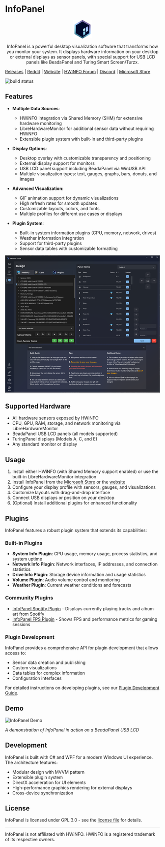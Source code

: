 # InfoPanel

<p align=center>
  <a href="https://www.infopanel.net">
    <img src="Images/logo.png" width=60/>
  </a>
</p>

<p align=center>InfoPanel is a powerful desktop visualization software that transforms how you monitor your system. It displays hardware information on your desktop or external displays as sensor panels, with special support for USB LCD panels like BeadaPanel and Turing Smart Screen/Turzx.</span>

<br />

[Releases][release] | [Reddit][reddit] | [Website][website] | [HWiNFO Forum][forum] | [Discord][discord] | [Microsoft Store][msstore]

![build status](https://github.com/habibrehmansg/infopanel/actions/workflows/dotnet-desktop.yml/badge.svg?branch=main) 

## Features

- **Multiple Data Sources**: 
  - HWiNFO integration via Shared Memory (SHM) for extensive hardware monitoring
  - LibreHardwareMonitor for additional sensor data without requiring HWiNFO
  - Extensible plugin system with built-in and third-party plugins

- **Display Options**:
  - Desktop overlay with customizable transparency and positioning
  - External display support for monitors
  - USB LCD panel support including BeadaPanel via WinUSB API
  - Multiple visualization types: text, gauges, graphs, bars, donuts, and images

- **Advanced Visualization**:
  - GIF animation support for dynamic visualizations
  - High refresh rates for smooth updates
  - Customizable layouts, colors, and fonts
  - Multiple profiles for different use cases or displays

- **Plugin System**:
  - Built-in system information plugins (CPU, memory, network, drives)
  - Weather information integration
  - Support for third-party plugins
  - Sensor data tables with customizable formatting

![InfoPanel](./Images/infopanel-design-view.png)

## Supported Hardware

- All hardware sensors exposed by HWiNFO
- CPU, GPU, RAM, storage, and network monitoring via LibreHardwareMonitor
- BeadaPanel USB LCD panels (all models supported)
- TuringPanel displays (Models A, C, and E)
- Any standard monitor or display

## Usage

1. Install either HWiNFO (with Shared Memory support enabled) or use the built-in LibreHardwareMonitor integration
2. Install InfoPanel from the [Microsoft Store][msstore] or the [website][website]
3. Configure your display profile with sensors, gauges, and visualizations
4. Customize layouts with drag-and-drop interface
5. Connect USB displays or position on your desktop
6. (Optional) Install additional plugins for enhanced functionality

## Plugins

InfoPanel features a robust plugin system that extends its capabilities:

### Built-in Plugins
- **System Info Plugin**: CPU usage, memory usage, process statistics, and system uptime
- **Network Info Plugin**: Network interfaces, IP addresses, and connection statistics
- **Drive Info Plugin**: Storage device information and usage statistics
- **Volume Plugin**: Audio volume control and monitoring
- **Weather Plugin**: Current weather conditions and forecasts

### Community Plugins
- [InfoPanel Spotify Plugin](https://github.com/F3NN3X/InfoPanel.Spotify) - Displays currently playing tracks and album art from Spotify
- [InfoPanel FPS Plugin](https://github.com/F3NN3X/InfoPanel.FPS) - Shows FPS and performance metrics for gaming sessions

### Plugin Development
InfoPanel provides a comprehensive API for plugin development that allows access to:
- Sensor data creation and publishing
- Custom visualizations
- Data tables for complex information
- Configuration interfaces

For detailed instructions on developing plugins, see our [Plugin Development Guide](PLUGINS.md).

## Demo
![InfoPanel Demo](./Images/beadapanel-demo-1.gif)

*A demonstration of InfoPanel in action on a BeadaPanel USB LCD*

## Development

InfoPanel is built with C# and WPF for a modern Windows UI experience. The architecture features:

- Modular design with MVVM pattern
- Extensible plugin system
- DirectX acceleration for UI elements
- High-performance graphics rendering for external displays
- Cross-device synchronization

## License

InfoPanel is licensed under GPL 3.0 - see the [license file][license] for details.

---

InfoPanel is not affiliated with HWiNFO. HWiNFO is a registered trademark of its respective owners.

<!--
References
-->

[reddit]: https://www.reddit.com/r/InfoPanel/
[website]: https://www.infopanel.net
[forum]: https://www.hwinfo.com/forum/threads/infopanel-desktop-visualisation-software.8673/
[discord]: https://discord.gg/aNGeJxjE7Q
[msstore]: https://apps.microsoft.com/store/detail/XPFP7C8H5446ZD
[release]: https://github.com/habibrehmansg/infopanel/releases
[license]: https://github.com/habibrehmansg/infopanel/blob/main/LICENSE
